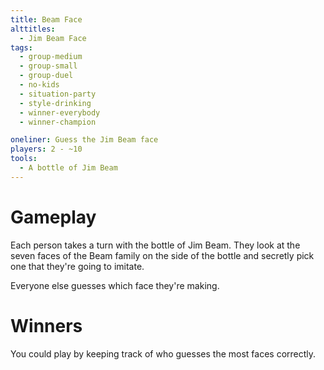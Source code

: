 ```yaml
---
title: Beam Face
alttitles:
  - Jim Beam Face
tags:
  - group-medium
  - group-small
  - group-duel
  - no-kids
  - situation-party
  - style-drinking
  - winner-everybody
  - winner-champion

oneliner: Guess the Jim Beam face
players: 2 - ~10
tools:
  - A bottle of Jim Beam
---
```

# Gameplay
Each person takes a turn with the bottle of Jim Beam.
They look at the seven faces of the Beam family on the side of the bottle and secretly pick one that they're going to imitate.

Everyone else guesses which face they're making.

# Winners
You could play by keeping track of who guesses the most faces correctly.
